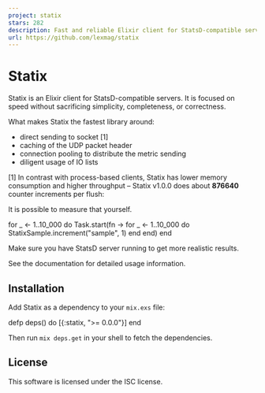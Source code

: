 ```yaml
---
project: statix
stars: 282
description: Fast and reliable Elixir client for StatsD-compatible servers
url: https://github.com/lexmag/statix
---
```


Statix
======

Statix is an Elixir client for StatsD-compatible servers. It is focused on speed without sacrificing simplicity, completeness, or correctness.

What makes Statix the fastest library around:

-   direct sending to socket \[1\]
-   caching of the UDP packet header
-   connection pooling to distribute the metric sending
-   diligent usage of IO lists

\[1\] In contrast with process-based clients, Statix has lower memory consumption and higher throughput – Statix v1.0.0 does about **876640** counter increments per flush:

It is possible to measure that yourself.

for \_ <- 1..10\_000 do
  Task.start(fn \->
    for \_ <- 1..10\_000 do
      StatixSample.increment("sample", 1)
    end
  end)
end

Make sure you have StatsD server running to get more realistic results.

See the documentation for detailed usage information.

Installation
------------

Add Statix as a dependency to your `mix.exs` file:

defp deps() do
  \[{:statix, ">= 0.0.0"}\]
end

Then run `mix deps.get` in your shell to fetch the dependencies.

License
-------

This software is licensed under the ISC license.
